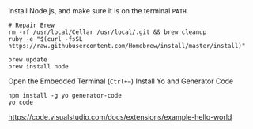 ## 

Install Node.js, and make sure it is on the terminal `PATH`.

    # Repair Brew
    rm -rf /usr/local/Cellar /usr/local/.git && brew cleanup
    ruby -e "$(curl -fsSL https://raw.githubusercontent.com/Homebrew/install/master/install)"

    brew update
    brew install node

Open the Embedded Terminal (`Ctrl+~`)
Install Yo and Generator Code

    npm install -g yo generator-code
    yo code

https://code.visualstudio.com/docs/extensions/example-hello-world